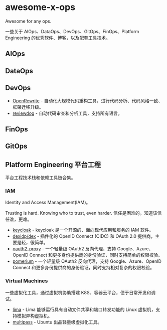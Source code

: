 # awesome-x-ops

Awesome for any ops.

一些关于 AIOps、DataOps、DevOps、GitOps、FinOps、Platform Engineering 的优秀软件、博客，以及配套工具技术。

## AIOps

## DataOps

## DevOps

- [OpenRewrite](https://docs.openrewrite.org) - 自动化大规模代码重构工具，进行代码分析、代码风格一致、框架迁移升级。
- [reviewdog](https://github.com/reviewdog) - 自动代码审查和分析工具，支持所有语言。

## FinOps

## GitOps

## Platform Engineering 平台工程

平台工程技术栈和依赖工具链合集。

### IAM

Identity and Access Management(IAM)。

Trusting is hard. Knowing who to trust, even harder. 信任是困难的。知道该信任谁，更难。

- [keycloak](https://github.com/keycloak/keycloak) - keycloak 是一个开源的、面向现代应用和服务的 IAM 软件。
- [dexidp/dex](https://github.com/dexidp/dex) - 插件化的 OpenID Connect (OIDC) 和 OAuth 2.0 提供商，主要是轻，很简单。
- [oauth2-proxy](https://github.com/oauth2-proxy/oauth2-proxy) - 一个轻量级 OAuth2 反向代理，支持 Google、Azure、OpenID Connect 和更多身份提供商的身份验证，同时支持简单的权限校验。
- [pomerium](https://github.com/pomerium/pomerium) - 一个轻量级 OAuth2 反向代理，支持 Google、Azure、OpenID Connect 和更多身份提供商的身份验证，同时支持相对复杂的权限校验。

### Virtual Machines

一些虚拟化工具，通过虚拟机协助搭建 K8S、容器云平台，便于日常开发和调试。

- [lima](https://github.com/lima-vm/lima) - Lima 能够运行具有自动文件共享和端口转发功能的 Linux 虚拟机，支持模拟异构虚拟机。
- [multipass](https://github.com/canonical/multipass) - Ubuntu 出品轻量级虚拟化工具。
